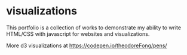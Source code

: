 # visualizations

This portfolio is a collection of works to demonstrate my ability to write HTML/CSS with javascript for websites and visualizations.

More d3 visualizations at https://codepen.io/theodoreFong/pens/
